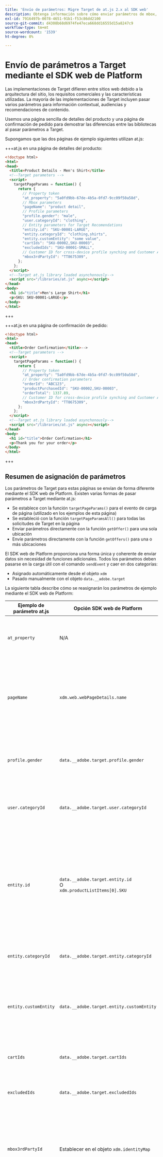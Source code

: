 ```yaml
---
title: 'Envío de parámetros: Migre Target de at.js 2.x al SDK web'
description: Obtenga información sobre cómo enviar parámetros de mbox, perfil y entidad a Adobe Target mediante el SDK web de Experience Platform.
exl-id: 7916497b-0078-4651-91b1-f53c86dd2100
source-git-commit: d4308b68d6974fe47eca668dd16555d15a8247c9
workflow-type: tm+mt
source-wordcount: '1539'
ht-degree: 0%

---
```


# Envío de parámetros a Target mediante el SDK web de Platform

Las implementaciones de Target difieren entre sitios web debido a la arquitectura del sitio, los requisitos comerciales y las características utilizadas. La mayoría de las implementaciones de Target incluyen pasar varios parámetros para información contextual, audiencias y recomendaciones de contenido.

Usemos una página sencilla de detalles del producto y una página de confirmación de pedido para demostrar las diferencias entre las bibliotecas al pasar parámetros a Target.

Supongamos que las dos páginas de ejemplo siguientes utilizan at.js:

+++at.js en una página de detalles del producto:

```HTML
<!doctype html>
<html>
<head>
  <title>Product Details - Men's Shirt</title>
  <!--Target parameters -->
  <script>
    targetPageParams = function() {
      return {
        // Property token
        "at_property": "5a0fd9bb-67de-4b5a-0fd7-9cc09f50a58d",
        // Mbox parameters
        "pageName": "product detail",
        // Profile parameters
        "profile.gender": "male",
        "user.categoryId": "clothing",
        // Entity parameters for Target Recomendations
        "entity.id": "SKU-00001-LARGE",
        "entity.categoryId": "clothing,shirts",
        "entity.customEntity": "some value",
        "cartIds": "SKU-00002,SKU-00003",
        "excludedIds": "SKU-00001-SMALL",
        // Customer ID for cross-device profile synching and Customer Attributes
        "mbox3rdPartyId": "TT8675309",
      };
    };
  </script>
  <!--Target at.js library loaded asynchonously-->
  <script src="/libraries/at.js" async></script>
</head>
<body>
  <h1 id="title">Men's Large Shirt</h1>
  <p>SKU: SKU-00001-LARGE</p>
</body>
</html>
```

+++


+++at.js en una página de confirmación de pedido:

```HTML
<!doctype html>
<html>
<head>
  <title>Order Confirmation</title>-->
  <!--Target parameters -->
  <script>
    targetPageParams = function() {
      return {
        // Property token
        "at_property": "5a0fd9bb-67de-4b5a-0fd7-9cc09f50a58d",
        // Order confirmation parameters
        "orderId": "ABC123",
        "productPurchasedId": "SKU-00002,SKU-00003",
        "orderTotal": 1337.89,
        // Customer ID for cross-device profile synching and Customer Attributes
        "mbox3rdPartyId": "TT8675309",
      };
    };
  </script>
  <!--Target at.js library loaded asynchonously-->
  <script src="/libraries/at.js" async></script>
</head>
<body>
  <h1 id="title">Order Confirmation</h1>
  <p>Thank you for your order</p>
</body>
</html>
```

+++


## Resumen de asignación de parámetros

Los parámetros de Target para estas páginas se envían de forma diferente mediante el SDK web de Platform. Existen varias formas de pasar parámetros a Target mediante at.js:

- Se establece con la función `targetPageParams()` para el evento de carga de página (utilizado en los ejemplos de esta página)
- Se estableció con la función `targetPageParamsAll()` para todas las solicitudes de Target en la página
- Enviar parámetros directamente con la función `getOffer()` para una sola ubicación
- Envíe parámetros directamente con la función `getOffers()` para una o más ubicaciones


El SDK web de Platform proporciona una forma única y coherente de enviar datos sin necesidad de funciones adicionales. Todos los parámetros deben pasarse en la carga útil con el comando `sendEvent` y caer en dos categorías:

- Asignado automáticamente desde el objeto `xdm`
- Pasado manualmente con el objeto `data.__adobe.target`

La siguiente tabla describe cómo se reasignarán los parámetros de ejemplo mediante el SDK web de Platform:

| Ejemplo de parámetro at.js | Opción SDK web de Platform | Notas |
| --- | --- | --- |
| `at_property` | N/A | Los tokens de propiedad están configurados en [datastream](https://experienceleague.adobe.com/docs/experience-platform/edge/datastreams/configure.html#target) y no se pueden establecer en la llamada a `sendEvent`. |
| `pageName` | `xdm.web.webPageDetails.name` | Todos los parámetros de mbox de Target deben pasarse como parte del objeto `xdm` y ajustarse a un esquema mediante la clase XDM ExperienceEvent. Los parámetros de mbox no se pueden pasar como parte del objeto `data`. |
| `profile.gender` | `data.__adobe.target.profile.gender` | Todos los parámetros de perfil de Target deben pasarse como parte del objeto `data` y tener el prefijo `profile.` para que se asignen correctamente. |
| `user.categoryId` | `data.__adobe.target.user.categoryId` | Parámetro reservado utilizado para la característica de afinidad de categoría de Target, que debe pasarse como parte del objeto `data`. |
| `entity.id` | `data.__adobe.target.entity.id` <br>O<br> `xdm.productListItems[0].SKU` | Los ID de entidad se utilizan para los contadores de comportamiento de Target Recommendations. Estos identificadores de entidad se pueden pasar como parte del objeto `data` o asignarse automáticamente a partir del primer elemento de la matriz `xdm.productListItems` si su implementación utiliza ese grupo de campos. |
| `entity.categoryId` | `data.__adobe.target.entity.categoryId` | Los identificadores de categoría de entidad se pueden pasar como parte del objeto `data`. |
| `entity.customEntity` | `data.__adobe.target.entity.customEntity` | Los parámetros de entidad personalizados se utilizan para actualizar el catálogo de productos de Recommendations. Estos parámetros personalizados deben pasarse como parte del objeto `data`. |
| `cartIds` | `data.__adobe.target.cartIds` | Se utiliza para los algoritmos de recomendaciones de Target basados en el carro de compras. |
| `excludedIds` | `data.__adobe.target.excludedIds` | Se utiliza para evitar que se devuelvan ID de entidad específicos en un diseño de recomendaciones. |
| `mbox3rdPartyId` | Establecer en el objeto `xdm.identityMap` | Se utiliza para sincronizar perfiles de Target entre dispositivos y Atributos del cliente. El área de nombres que se va a usar para el ID de cliente debe especificarse en la configuración de [Target del conjunto de datos](https://experienceleague.adobe.com/docs/experience-platform/edge/personalization/adobe-target/using-mbox-3rdpartyid.html). |
| `orderId` | `xdm.commerce.order.purchaseID` | Se utiliza para identificar un pedido único para el seguimiento de conversión de Target. |
| `orderTotal` | `xdm.commerce.order.priceTotal` | Se utiliza para rastrear los totales de pedidos de los objetivos de optimización y conversión de Target. |
| `productPurchasedId` | `data.__adobe.target.productPurchasedId` <br>O<br> `xdm.productListItems[0-n].SKU` | Se utiliza para los algoritmos de seguimiento de conversión de Target y de recomendaciones. Consulte la sección [parámetros de entidad](#entity-parameters) más abajo para obtener detalles. |
| `mboxPageValue` | `data.__adobe.target.mboxPageValue` | Se usa para la meta de actividad [puntuación personalizada](https://experienceleague.adobe.com/docs/target/using/activities/success-metrics/capture-score.html). |

{style="table-layout:auto"}

## Parámetros personalizados

Los parámetros de mbox personalizados se deben pasar como datos XDM con el comando `sendEvent`. Es importante asegurarse de que el esquema XDM incluya todos los campos necesarios para la implementación de Target.

Ejemplo de at.js con `targetPageParams()`:

```JavaScript
targetPageParams = function() {
  return {
    "pageName": "product detail"
  };
};
```

Ejemplos de JavaScript del SDK web de Platform usando el comando `sendEvent`:

>[!BEGINTABS]

>[!TAB JavaScript]

```JavaScript
alloy("sendEvent", {
  "xdm": {
    "web": {
      "webPageDetails": {
        // Other attributes included according to xdm schema
        "name": "product detail"
      }
    }
  }
});
```

>[!TAB Etiquetas]

En las etiquetas, utilice primero un elemento de datos [!UICONTROL XDM object] para asignarlo al campo XDM:

![Asignación a un campo XDM en un elemento de datos de objeto XDM](assets/params-tags-pageName.png){zoomable="yes"}

E incluya su [!UICONTROL objeto XDM] en su [!UICONTROL evento Send] [!UICONTROL acción] (se pueden [combinar ](https://experienceleague.adobe.com/docs/experience-platform/tags/extensions/client/core/overview.html?lang=en#merged-objects) varios [!UICONTROL objetos XDM]):

![Incluyendo un elemento de datos de objeto XDM en un evento de envío](assets/params-tags-sendEvent.png){zoomable="yes"}

>[!ENDTABS]


>[!NOTE]
>
>Como los parámetros de mbox personalizados forman parte del objeto `xdm`, debe actualizar las audiencias, actividades o scripts de perfil que hagan referencia a estos parámetros de mbox con sus nuevos nombres. Consulte la página [Actualizar audiencias de Target y scripts de perfil para la compatibilidad con el SDK web de Platform](update-audiences.md) de este tutorial para obtener más información.


## Parámetros de perfil

Los parámetros de perfil de destino deben pasarse bajo el objeto `data.__adobe.target` en la carga del comando `sendEvent` del SDK web de Platform.

De forma similar a at.js, todos los parámetros de perfil deben tener el prefijo `profile.` para que el valor se almacene correctamente como un atributo de perfil de Target persistente. El parámetro `user.categoryId` reservado para la capacidad Afinidad de categoría de Target lleva el prefijo `user.`.

Ejemplo de at.js con `targetPageParams()`:

```JavaScript
targetPageParams = function() {
  return {
    "profile.gender": "male",
    "user.categoryId": "clothing"
  };
};
```

Ejemplos del SDK web de Platform que usan el comando `sendEvent`:

>[!BEGINTABS]

>[!TAB JavaScript]

```JavaScript
alloy("sendEvent", {
  "data": {
    "__adobe": {
      "target": {
        "profile.gender": "male",
        "user.categoryId": "clothing"
      }
    }
  }
});
```

>[!TAB Etiquetas]

En las etiquetas, cree primero un elemento de datos para definir el objeto `data.__adobe.target`:

![Definición del objeto de datos en un elemento de datos](assets/params-tags-dataObject.png){zoomable="yes"}

E incluya su objeto de datos en su [!UICONTROL evento de envío] [!UICONTROL acción] (se pueden [!UICONTROL combinar] varios [objetos](https://experienceleague.adobe.com/docs/experience-platform/tags/extensions/client/core/overview.html?lang=en#merged-objects)):

![Incluyendo un objeto de datos en un evento de envío](assets/params-tags-sendEvent-withData.png){zoomable="yes"}

>[!ENDTABS]

## Parámetros de entidad

Los parámetros de entidad se utilizan para pasar datos de comportamiento e información de catálogo suplementaria para Target Recommendations. Todos los [parámetros de entidad](https://experienceleague.adobe.com/docs/target/using/recommendations/entities/entity-attributes.html) admitidos por at.js también son compatibles con el SDK web de Platform. De forma similar a los parámetros de perfil, todos los parámetros de entidad deben pasarse bajo el objeto `data.__adobe.target` en la carga del comando `sendEvent` del SDK web de Platform.

Los parámetros de entidad para un elemento específico deben tener el prefijo `entity.` para que la captura de datos sea correcta. Los parámetros reservados `cartIds` y `excludedIds` para los algoritmos de Recommendations no deben tener un prefijo y el valor de cada uno debe contener una lista separada por comas de los identificadores de entidad.

Ejemplo de at.js con `targetPageParams()`:

```JavaScript
targetPageParams = function() {
  return {
    "entity.id": "SKU-00001-LARGE",
    "entity.categoryId": "clothing,shirts",
    "entity.customEntity": "some value",
    "cartIds": "SKU-00002,SKU-00003",
    "excludedIds": "SKU-00001-SMALL"
  };
};
```

Ejemplos del SDK web de Platform que usan el comando `sendEvent`:

>[!BEGINTABS]

>[!TAB JavaScript]

```JavaScript
alloy("sendEvent", {
  "data": {
    "__adobe": {
      "target": {
        "entity.id": "SKU-00001-LARGE",
        "entity.categoryId": "clothing,shirts",
        "entity.customEntity": "some value",
        "cartIds": "SKU-00002,SKU-00003",
        "excludedIds": "SKU-00001-SMALL"
      }
    }
  }
});
```

>[!TAB Etiquetas]

En las etiquetas, cree primero un elemento de datos para definir el objeto `data.__adobe.target`:

![Definición del objeto de datos en un elemento de datos](assets/params-tags-dataObject-entities.png){zoomable="yes"}

E incluya su objeto de datos en su [!UICONTROL evento de envío] [!UICONTROL acción] (se pueden [!UICONTROL combinar] varios [objetos](https://experienceleague.adobe.com/docs/experience-platform/tags/extensions/client/core/overview.html?lang=en#merged-objects)):

![Incluyendo un objeto de datos en un evento de envío](assets/params-tags-sendEvent-withData.png){zoomable="yes"}

>[!ENDTABS]

>[!NOTE]
>
>Si se utiliza el grupo de campos `commerce` y la matriz `productListItems` se incluye en la carga útil XDM, el primer valor `SKU` de esta matriz se asigna a `entity.id` con el fin de incrementar una vista de producto.


## Parámetros de compra

Los parámetros de compra se pasan en una página de confirmación de pedido después de un pedido correcto y se utilizan para los objetivos de conversión y optimización de Target. Con una implementación del SDK web de Platform, estos parámetros y se asignan automáticamente a partir de los datos XDM pasados como parte del grupo de campos `commerce`.

Ejemplo de at.js con `targetPageParams()`:

```JavaScript
targetPageParams = function() {
  return {
    "orderId": "ABC123",
    "productPurchasedId": "SKU-00002,SKU-00003"
    "orderTotal": 1337.89
  };
};
```

La información de compra se pasa a Target cuando el grupo de campos `commerce` tiene `purchases.value` establecido en `1`. El id. de pedido y el total del pedido se asignan automáticamente desde el objeto `order`. Si la matriz `productListItems` está presente, los valores `SKU` se utilizan para `productPurchasedId`.

Ejemplos del SDK web de Platform que usan el comando `sendEvent`:

>[!BEGINTABS]

>[!TAB JavaScript]

```JavaScript
alloy("sendEvent", {
  "xdm": {
    "commerce": {
      "order": {
        "purchaseID": "ABC123",
        "priceTotal": 1337.89
      },
      "purchases": {
        "value": 1
      }
    },
    "productListItems": [{
      "SKU": "SKU-00002"
    }, {
      "SKU": "SKU-00003"
    }]
  }
});
```

>[!TAB Etiquetas]

En las etiquetas, utilice primero un elemento de datos [!UICONTROL XDM object] para asignarlo a los campos XDM:

![Asignación a un campo XDM en un elemento de datos de objeto XDM](assets/params-tags-purchase.png){zoomable="yes"}

E incluya su [!UICONTROL objeto XDM] en su [!UICONTROL evento Send] [!UICONTROL acción] (se pueden [combinar ](https://experienceleague.adobe.com/docs/experience-platform/tags/extensions/client/core/overview.html?lang=en#merged-objects) varios [!UICONTROL objetos XDM]):

![Incluyendo un elemento de datos de objeto XDM en un evento de envío](assets/params-tags-sendEvent-purchase.png){zoomable="yes"}

>[!ENDTABS]


>[!NOTE]
>
>El valor `productPurchasedId` también se puede pasar como una lista separada por comas de identificadores de entidad bajo el objeto `data`.


## ID del cliente (mbox3rdPartyId)

Target permite la sincronización de perfiles entre dispositivos y sistemas mediante un único ID de cliente. Con at.js, se puede establecer como `mbox3rdPartyId` en la solicitud de Target o como el primer ID de cliente enviado al servicio de ID de Experience Cloud. A diferencia de at.js, una implementación del SDK web de Platform le permite especificar qué ID de cliente utilizar como `mbox3rdPartyId` si hay varios. Por ejemplo, si su empresa tiene un ID de cliente global e ID de cliente independientes para diferentes líneas de negocio, puede configurar qué ID de Target debe utilizar.

Siga algunos pasos para configurar la sincronización de ID para los casos de uso de Atributos de cliente y multidispositivo de Target:

1. Crear un **[!UICONTROL área de nombres de identidad]** para el ID de cliente en la pantalla de recopilación de datos o plataforma de **[!UICONTROL Identidades]**
1. Asegúrese de que el **[!UICONTROL alias]** de los Atributos del cliente coincida con el **[!UICONTROL símbolo de identidad]** de su área de nombres
1. Especifique el **[!UICONTROL símbolo de identidad]** como **[!UICONTROL área de nombres de ID de terceros de destino]** en la configuración de destino de la secuencia de datos
1. Ejecutar un comando `sendEvent` mediante el grupo de campos `identityMap`

Ejemplo de at.js con `targetPageParams()`:

```JavaScript
targetPageParams = function() {
  return {
    "mbox3rdPartyId": "TT8675309"
  };
};
```

Ejemplos del SDK web de Platform que usan el comando `sendEvent`:

>[!BEGINTABS]

>[!TAB JavaScript]

```JavaScript
alloy("sendEvent", {
  "xdm": {
    "identityMap": {
      "GLOBAL_CUSTOMER_ID": [{
        "id": "TT8675309",
        "authenticatedState": "authenticated"
      }]
    }
  }
});
```

>[!TAB Etiquetas]

El valor [!UICONTROL ID], [!UICONTROL estado autenticado] y [!UICONTROL espacio de nombres] se capturaron en un elemento de datos de [!UICONTROL mapa de identidad]:
![Elemento de datos del mapa de identidad que captura el ID de cliente](assets/params-tags-customerIdDataElement.png){zoomable="yes"}

A continuación, se utiliza el elemento de datos [!UICONTROL Identity Map] para establecer el campo [!UICONTROL identityMap] en el elemento de datos [!UICONTROL XDM object]:
![Elemento de datos del mapa de identidad utilizado en el elemento de datos del objeto XDM](assets/params-tags-customerIdInXDMObject.png){zoomable="yes"}

El [!UICONTROL objeto XDM] se incluye entonces en la acción [!UICONTROL Enviar evento] de una regla:

![Incluyendo un elemento de datos de objeto XDM en un evento de envío](assets/params-tags-sendEvent-xdm.png){zoomable="yes"}

En el servicio Adobe Target de su secuencia de datos, asegúrese de establecer el [!UICONTROL espacio de nombres de ID de terceros de Target] en el mismo espacio de nombres utilizado en el elemento de datos [!UICONTROL mapa de identidad]:
![Establezca el área de nombres de ID de terceros de Target en el conjunto de datos](assets/params-tags-customerIdNamespaceInDatastream.png){zoomable="yes"}

>[!ENDTABS]

## Ejemplo de SDK web de Platform

Ahora que comprende cómo se asignan los distintos parámetros de Target mediante el SDK web de Platform, nuestras dos páginas de ejemplo podrían migrarse de at.js al SDK web de Platform, como se muestra a continuación. Las páginas de ejemplo incluyen lo siguiente:

- Fragmento preocultado de Target para una implementación de biblioteca asincrónica
- El código base del SDK web de Platform
- La biblioteca JavaScript del SDK web de Platform
- Un comando `configure` para inicializar la biblioteca
- Un comando `sendEvent` para enviar datos y solicitar que se represente el contenido de Target

+++SDK web en una página de detalles del producto:

```HTML
<!doctype html>
<html>
<head>
  <title>Product Details - Men's Shirt</title>

  <!--Prehiding snippet for Target with asynchronous Web SDK deployment-->
  <script>
    !function(e,a,n,t){var i=e.head;if(i){
    if (a) return;
    var o=e.createElement("style");
    o.id="alloy-prehiding",o.innerText=n,i.appendChild(o),setTimeout(function(){o.parentNode&&o.parentNode.removeChild(o)},t)}}
    (document, document.location.href.indexOf("mboxEdit") !== -1, ".body { opacity: 0 !important }", 3000);
  </script>

  <!--Platform Web SDK base code-->
  <script>
    !function(n,o){o.forEach(function(o){n[o]||((n.__alloyNS=n.__alloyNS||
    []).push(o),n[o]=function(){var u=arguments;return new Promise(
    function(i,l){n[o].q.push([i,l,u])})},n[o].q=[])})}
    (window,["alloy"]);
  </script>

  <!--Platform Web SDK loaded asynchonously. Change the src to use the latest supported version.-->
  <script src="https://cdn1.adoberesources.net/alloy/2.6.4/alloy.min.js" async></script>

  <!--Configure Platform Web SDK and send event-->
  <script>
    alloy("configure", {
      "edgeConfigId": "ebebf826-a01f-4458-8cec-ef61de241c93",
      "orgId":"ADB3LETTERSANDNUMBERS@AdobeOrg"
    });
    alloy("sendEvent", {
      "renderDecisions": true,
      "xdm": {
        "identityMap": {
          "GLOBAL_CUSTOMER_ID": [{
            "id": "TT8675309",
            "authenticatedState": "authenticated"
          }]
        },
        "web": {
          "webPageDetails": {
            // Other attributes included according to XDM schema
            "pageName": "product detail"
          }
        }
      },
      "data": {
        "__adobe": {
          "target": {
            "profile.gender": "male",
            "user.categoryId": "clothing",
            "entity.id": "SKU-00001-LARGE",
            "entity.categoryId": "clothing,shirts",
            "entity.customEntity": "some value",
            "cartIds": "SKU-00002,SKU-00003",
            "excludedIds": "SKU-00001-SMALL"
          }
        }
      }
    });
  </script>
</head>
<body>
  <h1 id="title">Men's Large Shirt</h1>
  <p>SKU: SKU-00001-LARGE</p>
</body>
</html>
```

+++

+++SDK web en una página de confirmación de pedido:

```HTML
<!doctype html>
<html>
<head>
  <title>Order Confirmation</title>


  <!--Prehiding snippet for Target with asynchronous Web SDK deployment-->

  <script>
    !function(e,a,n,t){var i=e.head;if(i){
    if (a) return;
    var o=e.createElement("style");
    o.id="alloy-prehiding",o.innerText=n,i.appendChild(o),setTimeout(function(){o.parentNode&&o.parentNode.removeChild(o)},t)}}
    (document, document.location.href.indexOf("mboxEdit") !== -1, ".body { opacity: 0 !important }", 3000);
  </script>

  <!--Platform Web SDK base code-->

  <script>
    !function(n,o){o.forEach(function(o){n[o]||((n.__alloyNS=n.__alloyNS||
    []).push(o),n[o]=function(){var u=arguments;return new Promise(
    function(i,l){n[o].q.push([i,l,u])})},n[o].q=[])})}
    (window,["alloy"]);
  </script>
  <!--Platform Web SDK loaded asynchonously. Change the src to use the latest supported version.-->
  <script src="https://cdn1.adoberesources.net/alloy/2.6.4/alloy.min.js" async></script>

  <!--Configure Platform Web SDK and send event-->
  <script>
    alloy("configure", {
      "edgeConfigId": "ebebf826-a01f-4458-8cec-ef61de241c93",
      "orgId":"ADB3LETTERSANDNUMBERS@AdobeOrg"
    });
    alloy("sendEvent", {
      "xdm": {
        "identityMap": {
          "GLOBAL_CUSTOMER_ID": [{
            "id": "TT8675309",
            "authenticatedState": "authenticated"
          }]
        },
        "commerce": {
          "order": {
            "purchaseID": "ABC123",
            "priceTotal": 1337.89
          },
          "purchases": {
            "value": 1
          }
        },
        "productListItems": [{
          "SKU": "SKU-00002"
        }, {
          "SKU": "SKU-00003"
        }]
      }
    });
  </script>
</head>
<body>
  <h1 id="title">Order Confirmation</h1>
  <p>Thank you for your order</p>
</body>
</html>
```

+++

A continuación, aprenda a [rastrear eventos de conversión de Target](track-events.md) con el SDK web de Platform.

>[!NOTE]
>
>Nos comprometemos a ayudarle a tener éxito con su migración de Target de at.js al SDK web. Si encuentra obstáculos con la migración o cree que falta información esencial en esta guía, comuníquenoslo publicando en [esta discusión de la comunidad](https://experienceleaguecommunities.adobe.com/t5/adobe-experience-platform-data/tutorial-discussion-migrate-target-from-at-js-to-web-sdk/m-p/575587#M463).
